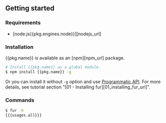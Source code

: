 Getting started
------

### Requirements

+ [node.js{{pkg.engines.node}}][nodejs_url]

### Installation

{{pkg.name}} is available as an [npm][npm_url] package.

```bash
# Install {{pkg.name}} as a global module.
$ npm install {{pkg.name}} -g
```

Or you can install it without `-g` option and use [Programmatic API](#programmatic-api).
For more details, see tutorial section "[01 - Installing fur][01_installing_fur_url]".


### Commands

```bash
$ fur -h
{{{usages.all}}}
```